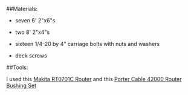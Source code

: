 ##Materials:

- seven 6' 2"x6"s

- two 8' 2"x4"s

- sixteen 1/4-20 by 4" carriage bolts with nuts and washers

- deck screws


##Tools:

I used this [Makita RT0701C Router](https://www.amazon.com/Makita-RT0701C-1-1-Compact-Router/dp/B07DBY885M)
and this [Porter Cable 42000 Router Bushing Set](https://www.amazon.com/PORTER-CABLE-42000-9-Piece-Template-Guide/dp/B0000222V1)
